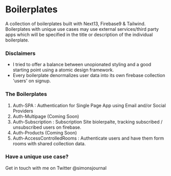 # Boilerplates

A collection of boilerplates built with Next13, Firebase9 & Tailwind. Boilerplates with unique use cases may use external services/third party apps which will be specified in the title or description of the individual boilerplate.

### Disclaimers

- I tried to offer a balance between unopionated styling and a good starting point using a atomic design framework.
- Every boilerplate denormalizes user data into its own firebase collection 'users' on signup.

### The Boilerplates

1. Auth-SPA : Authentication for Single Page App using Email and/or Social Providers
2. Auth-Multipage (Coming Soon)
3. Auth-Subscription : Subscription Site biolerpalte, tracking subscribed / unsubscribed users on firebase.
4. Auth-Products (Coming Soon)
5. Auth-AccessControlledRooms : Authenticate users and have them form rooms with shared collection data.

### Have a unique use case?

Get in touch with me on Twitter @simonsjournal
